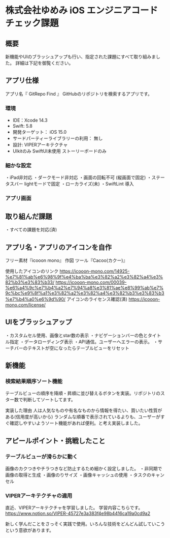 # 株式会社ゆめみ iOS エンジニアコードチェック課題

## 概要

新機能やUIのブラッシュアップも行い、指定された課題にすべて取り組みました。
詳細は下記を御覧ください。

## アプリ仕様

アプリ名『 GitRepo Find 』
GitHubのリポジトリを検索するアプリです。

### 環境

- IDE：Xcode 14.3 
- Swift: 5.8 
- 開発ターゲット： iOS 15.0
- サードパーティーライブラリーの利用： 無し
- 設計: VIPERアーキテクチャ
- UIkitのみ SwiftUI未使用 ストーリーボードのみ

### 細かな設定

・iPad非対応
・ダークモード非対応
・画面の回転不可 (縦画面で固定)
・ステータスバー lightモードで固定
・ローカライズ(未)
・SwiftLint 導入

### アプリ画面


## 取り組んだ課題
・すべての課題を対応(済)

## アプリ名・アプリのアイコンを自作
フリー素材『icooon mono』
作図 ツール『Cacoo(カクー)』

使用したアイコンのリンク
https://icooon-mono.com/14925-%e7%81%ab%e6%98%9f%e4%ba%ba%e3%82%a2%e3%82%a4%e3%82%b3%e3%83%b33/
https://icooon-mono.com/00039-%e6%a4%9c%e7%b4%a2%e7%94%a8%e3%81%ae%e8%99%ab%e7%9c%bc%e9%8f%a1%e3%82%a2%e3%82%a4%e3%82%b3%e3%83%b3%e7%b4%a0%e6%9d%90/
アイコンのライセンス確認(済)
https://icooon-mono.com/license/

## UIをブラッシュアップ
・カスタムセル使用、画像とstar数の表示
・ナビゲーションバーの色とタイトル指定
・データローディング表示
・API通信。ユーザーへエラーの表示。
・サーチバーのテキストが空になったらテーブルビューをリセット

## 新機能

### 検索結果順序ソート機能
テーブルビューの順序を降順・昇順に並び替えるボタンを実装。リポジトリのスター数で判断してソートしてます。

実装した理由
人は人気なものや有名なものから情報を得たい、買いたい性質がある(信用度が高いから)
ランダムな順番で表示されているよりも、ユーザーがすぐ確認しやすいようソート機能があれば便利。と考え実装しました。

## アピールポイント・挑戦したこと

### テーブルビューが滑らかに動く

画像のカクつきやチラつきなど防止するため細かく設定しました。
・非同期で画像の取得と生成
・画像のりサイズ
・画像キャッシュの使用
・タスクのキャンセル

### VIPERアーキテクチャの適用

直近、VIPERアーキテクチャを学習しました。
学習内容こちらです。https://www.notion.so/VIPER-45727e3a383f4e98b4416ca19a0cd9a2

新しく学んだことをさっそく実践で使用。いろんな技術をどんどん試していこうという意欲があります。
